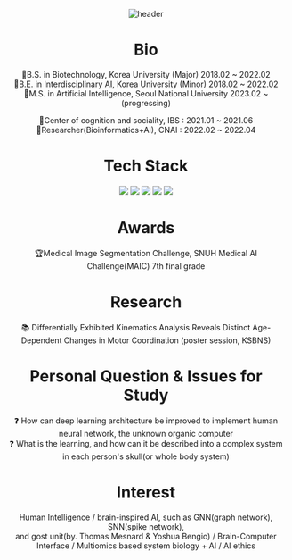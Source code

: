 <div align="center">
  
![header](https://capsule-render.vercel.app/api?type=waving&color=gradient&customColorList=1&height=300&section=header&text=SoHyung%20Kim&fontSize=90&fontColor=404040&animation=fadeIn)  

# Bio
🏫B.S. in Biotechnology, Korea University (Major)  2018.02 ~ 2022.02  
🏫B.E. in Interdisciplinary AI, Korea University (Minor)  2018.02 ~ 2022.02  
🏫M.S. in Artificial Intelligence, Seoul National University 2023.02 ~ (progressing)
  
  
🏢Center of cognition and sociality, IBS : 2021.01 ~ 2021.06  
🏢Researcher(Bioinformatics+AI), CNAI : 2022.02 ~ 2022.04  

# Tech Stack
<img src="https://img.shields.io/badge/Python-3766AB?style=flat-square&logo=Python&logoColor=white"/></a>
<img src="https://img.shields.io/badge/C-9999FF?style=flat-square&logo=C&logoColor=white"/></a>
<img src="https://img.shields.io/badge/MATLAB-3152A0?style=flat-square&logo=MATLAB&logoColor=white"/></a>
<img src="https://img.shields.io/badge/Linux-FCC624?style=flat-square&logo=Linux&logoColor=white"/></a>
<img src="https://img.shields.io/badge/C-E95420?style=flat-square&logo=Ubuntu&logoColor=white"/></a>

# Awards 
🏆Medical Image Segmentation Challenge, SNUH Medical AI Challenge(MAIC) 7th final grade

# Research
📚 Differentially Exhibited Kinematics Analysis Reveals Distinct Age-Dependent Changes in Motor Coordination (poster session, KSBNS)


# Personal Question & Issues for Study
❓ How can deep learning architecture be improved to implement human neural network, the unknown organic computer   
❓ What is the learning, and how can it be described into a complex system in each person's skull(or whole body system)


# Interest
Human Intelligence / brain-inspired AI, such as GNN(graph network), SNN(spike network),    
and gost unit(by. Thomas Mesnard & Yoshua Bengio) / Brain-Computer Interface / Multiomics based system biology + AI / AI ethics

</div>
